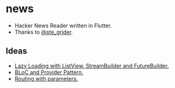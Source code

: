 # news
- Hacker News Reader written in Flutter.
- Thanks to [@ste_grider](https://www.twitter.com/ste_grider).

## Ideas
- [Lazy Loading with ListView, StreamBuilder and FutureBuilder.](https://github.com/ymdarake/flutter-tutorial-news/blob/master/lib/src/widgets/news_list_tile.dart)
- [BLoC and Provider Pattern.](https://github.com/ymdarake/flutter-tutorial-news/tree/master/lib/src/blocs)
- [Routing with parameters.](https://github.com/ymdarake/flutter-tutorial-news/blob/master/lib/src/app.dart#L20)
